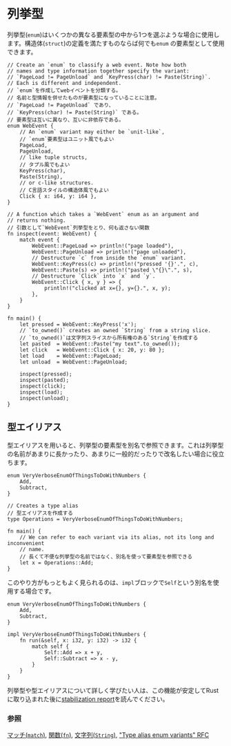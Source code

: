 <!--
# Enums
-->
# 列挙型

<!--
The `enum` keyword allows the creation of a type which may be one of a few
different variants. Any variant which is valid as a `struct` is also valid in
an `enum`.
-->
列挙型(`enum`)はいくつかの異なる要素型の中から1つを選ぶような場合に使用します。構造体(`struct`)の定義を満たすものならば何でも`enum` の要素型として使用できます。

```rust,editable
// Create an `enum` to classify a web event. Note how both
// names and type information together specify the variant:
// `PageLoad != PageUnload` and `KeyPress(char) != Paste(String)`.
// Each is different and independent.
// `enum`を作成してwebイベントを分類する。
// 名前と型情報を併せたものが要素型になっていることに注意。
// `PageLoad != PageUnload` であり、
// `KeyPress(char) != Paste(String)` である。
// 要素型は互いに異なり、互いに非依存である。
enum WebEvent {
    // An `enum` variant may either be `unit-like`,
    // `enum`要素型はユニット風でもよい
    PageLoad,
    PageUnload,
    // like tuple structs,
    // タプル風でもよい
    KeyPress(char),
    Paste(String),
    // or c-like structures.
    // C言語スタイルの構造体風でもよい
    Click { x: i64, y: i64 },
}

// A function which takes a `WebEvent` enum as an argument and
// returns nothing.
// 引数として`WebEvent`列挙型をとり、何も返さない関数
fn inspect(event: WebEvent) {
    match event {
        WebEvent::PageLoad => println!("page loaded"),
        WebEvent::PageUnload => println!("page unloaded"),
        // Destructure `c` from inside the `enum` variant.
        WebEvent::KeyPress(c) => println!("pressed '{}'.", c),
        WebEvent::Paste(s) => println!("pasted \"{}\".", s),
        // Destructure `Click` into `x` and `y`.
        WebEvent::Click { x, y } => {
            println!("clicked at x={}, y={}.", x, y);
        },
    }
}

fn main() {
    let pressed = WebEvent::KeyPress('x');
    // `to_owned()` creates an owned `String` from a string slice.
    // `to_owned()`は文字列スライスから所有権のある`String`を作成する
    let pasted  = WebEvent::Paste("my text".to_owned());
    let click   = WebEvent::Click { x: 20, y: 80 };
    let load    = WebEvent::PageLoad;
    let unload  = WebEvent::PageUnload;

    inspect(pressed);
    inspect(pasted);
    inspect(click);
    inspect(load);
    inspect(unload);
}

```

<!--
## Type aliases
-->
## 型エイリアス

<!--
If you use a type alias, you can refer to each enum variant via its alias.
This might be useful if the enum's name is too long or too generic, and you
want to rename it.
-->
型エイリアスを用いると、列挙型の要素型を別名で参照できます。これは列挙型の名前があまりに長かったり、あまりに一般的だったりで改名したい場合に役立ちます。

```rust,editable
enum VeryVerboseEnumOfThingsToDoWithNumbers {
    Add,
    Subtract,
}

// Creates a type alias
// 型エイリアスを作成する
type Operations = VeryVerboseEnumOfThingsToDoWithNumbers;

fn main() {
    // We can refer to each variant via its alias, not its long and inconvenient
    // name.
    // 長くて不便な列挙型の名前ではなく、別名を使って要素型を参照できる
    let x = Operations::Add;
}
```

<!--
The most common place you'll see this is in `impl` blocks using the `Self` alias.
-->
このやり方がもっともよく見られるのは、`impl`ブロックで`Self`という別名を使用する場合です。

```rust,editable
enum VeryVerboseEnumOfThingsToDoWithNumbers {
    Add,
    Subtract,
}

impl VeryVerboseEnumOfThingsToDoWithNumbers {
    fn run(&self, x: i32, y: i32) -> i32 {
        match self {
            Self::Add => x + y,
            Self::Subtract => x - y,
        }
    }
}
```

<!--
To learn more about enums and type aliases, you can read the
[stabilization report][aliasreport] from when this feature was stabilized into
Rust.
-->
列挙型や型エイリアスについて詳しく学びたい人は、この機能が安定してRustに取り込まれた後に[stabilization report][aliasreport]を読んでください。

<!--
### See also:
-->
### 参照

<!--
[`match`][match], [`fn`][fn], and [`String`][str], ["Type alias enum variants" RFC][type_alias_rfc]
-->
[マッチ(`match`)][match], [関数(`fn`)][fn], [文字列(`String`)][str], ["Type alias enum variants" RFC][type_alias_rfc]

[c_struct]: https://en.wikipedia.org/wiki/Struct_(C_programming_language)
[match]: ../flow_control/match.md
[fn]: ../fn.md
[str]: ../std/str.md
[aliasreport]: https://github.com/rust-lang/rust/pull/61682/#issuecomment-502472847
[type_alias_rfc]: https://rust-lang.github.io/rfcs/2338-type-alias-enum-variants.html
